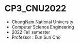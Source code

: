 # CP3_CNU2022
- ChungNam National University
- Computer Science Engineering
- 2022 Fall semester
- Professor : Eun Sun Cho
